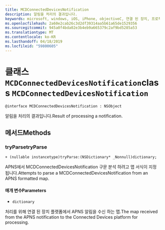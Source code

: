 ```yaml
---
title: MCDConnectedDevicesNotification
description: 알림을 처리의 결과입니다.
keywords: microsoft, windows, iOS, iPhone, objectiveC, 연결 된 장치, 프로젝트 로마
ms.openlocfilehash: 2a60e2cab26c3d2df39314aa5b61a65de1529356
ms.sourcegitcommit: 945a0f4bda02e3b4eb9a665379c2af9bd5285a53
ms.translationtype: MT
ms.contentlocale: ko-KR
ms.lasthandoff: 04/18/2019
ms.locfileid: "59800605"
---
```

# <a name="class-mcdconnecteddevicesnotification"></a><span data-ttu-id="a72b1-104">클래스 `MCDConnectedDevicesNotification`</span><span class="sxs-lookup"><span data-stu-id="a72b1-104">class `MCDConnectedDevicesNotification`</span></span> 

```
@interface MCDConnectedDevicesNotification : NSObject
```  
<span data-ttu-id="a72b1-105">알림을 처리의 결과입니다.</span><span class="sxs-lookup"><span data-stu-id="a72b1-105">Result of processing a notification.</span></span>

## <a name="methods"></a><span data-ttu-id="a72b1-106">메서드</span><span class="sxs-lookup"><span data-stu-id="a72b1-106">Methods</span></span>

### <a name="tryparse"></a><span data-ttu-id="a72b1-107">tryParse</span><span class="sxs-lookup"><span data-stu-id="a72b1-107">tryParse</span></span>

`+ (nullable instancetype)tryParse:(NSDictionary* _Nonnull)dictionary;`

<span data-ttu-id="a72b1-108">APNS에서 MCDConnectedDevicesNotification 구문 분석 하려고 맵 서식이 지정 됩니다.</span><span class="sxs-lookup"><span data-stu-id="a72b1-108">Attempts to parse a MCDConnectedDevicesNotification from an APNS formatted map.</span></span>

#### <a name="parameters"></a><span data-ttu-id="a72b1-109">매개 변수</span><span class="sxs-lookup"><span data-stu-id="a72b1-109">Parameters</span></span> 
* `dictionary` 

<span data-ttu-id="a72b1-110">처리를 위해 연결 된 장치 플랫폼에서 APNS 알림을 수신 하는 맵.</span><span class="sxs-lookup"><span data-stu-id="a72b1-110">The map received from the APNS notification to the Connected Devices platform for processing.</span></span>
